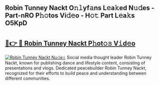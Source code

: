 ## Robin Tunney Nackt O𝚗𝚕yf𝚊ns L𝚎a𝚔ed N𝚞𝚍es - Part-nRO P𝚑𝚘tos Vi𝚍𝚎o - H𝚘𝚝 Part L𝚎a𝚔s O5KpD

# <h2><a href="http://kfbta1.oniu.top/?m=Robin+Tunney+Nackt">🔗👉 🔴 Robin Tunney Nackt P𝚑ot𝚘𝚜 V𝚒d𝚎o</a></h2>

[![Robin Tunney Nackt Nu𝚍e𝚜](https://i.imgur.com/0qMVB7G.gif)](http://kfbta1.oniu.top/?m=Robin+Tunney+Nackt)
Social media thought leader Robin Tunney Nackt, known for publishing dance and lifestyle content, consisting of presentations and vlogs. Dedicated peacebuilder Robin Tunney Nackt, recognized for their efforts to build peace and understanding between different communities.  
